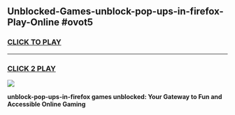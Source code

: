 
## Unblocked-Games-unblock-pop-ups-in-firefox-Play-Online #ovot5
<h3>
<a href="https://news.freeplayer.one?title=unblock-pop-ups-in-firefox&ref=3">CLICK TO PLAY</a></h3>
<hr>

<h3>
<a href="https://news.freeplayer.one?title=unblock-pop-ups-in-firefox&ref=3">CLICK 2 PLAY</a>
  
</h3>

<a href="https://news.freeplayer.one?title=unblock-pop-ups-in-firefox&ref=3"><img src="https://clearcache.store/games.png"></a>


**unblock-pop-ups-in-firefox games unblocked: Your Gateway to Fun and Accessible Online Gaming**
